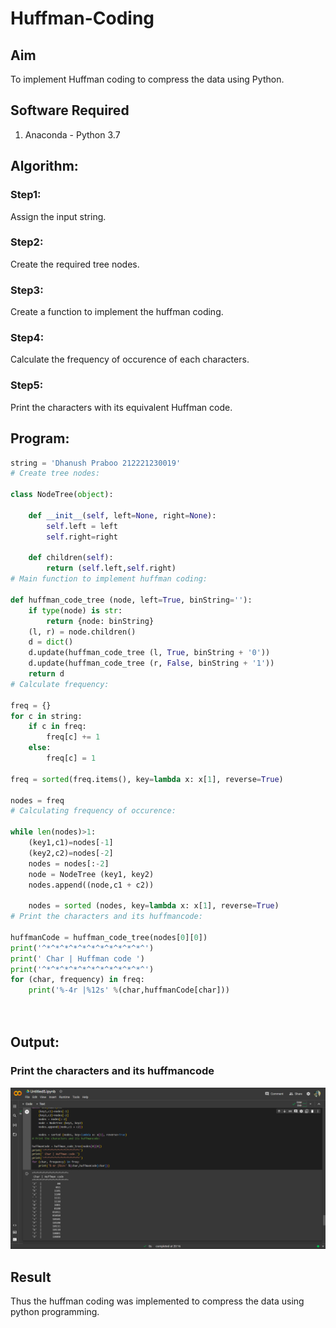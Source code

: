 # Huffman-Coding
## Aim
To implement Huffman coding to compress the data using Python.

## Software Required
1. Anaconda - Python 3.7

## Algorithm:
### Step1:
Assign the input string.




### Step2:
Create the required tree nodes.



### Step3:
Create a function to implement the huffman coding.



### Step4:
Calculate the frequency of occurence of each characters.



### Step5:
Print the characters with its equivalent Huffman code.



 
## Program:

``` Python
string = 'Dhanush Praboo 212221230019'
# Create tree nodes:

class NodeTree(object):
    
    def __init__(self, left=None, right=None): 
        self.left = left
        self.right=right
        
    def children(self):
        return (self.left,self.right)
# Main function to implement huffman coding:

def huffman_code_tree (node, left=True, binString=''):
    if type(node) is str:
        return {node: binString}
    (l, r) = node.children()
    d = dict()
    d.update(huffman_code_tree (l, True, binString + '0'))
    d.update(huffman_code_tree (r, False, binString + '1'))
    return d
# Calculate frequency:

freq = {}
for c in string:
    if c in freq:
        freq[c] += 1
    else:
        freq[c] = 1
        
freq = sorted(freq.items(), key=lambda x: x[1], reverse=True)

nodes = freq
# Calculating frequency of occurence:

while len(nodes)>1:
    (key1,c1)=nodes[-1]
    (key2,c2)=nodes[-2]
    nodes = nodes[:-2]
    node = NodeTree (key1, key2)
    nodes.append((node,c1 + c2))
    
    nodes = sorted (nodes, key=lambda x: x[1], reverse=True)
# Print the characters and its huffmancode:

huffmanCode = huffman_code_tree(nodes[0][0])
print('^*^*^*^*^*^*^*^*^*^*^*^')
print(' Char | Huffman code ') 
print('^*^*^*^*^*^*^*^*^*^*^*^')
for (char, frequency) in freq:
    print('%-4r |%12s' %(char,huffmanCode[char]))




```
## Output:

### Print the characters and its huffmancode
![output](1.png)



## Result
Thus the huffman coding was implemented to compress the data using python programming.
